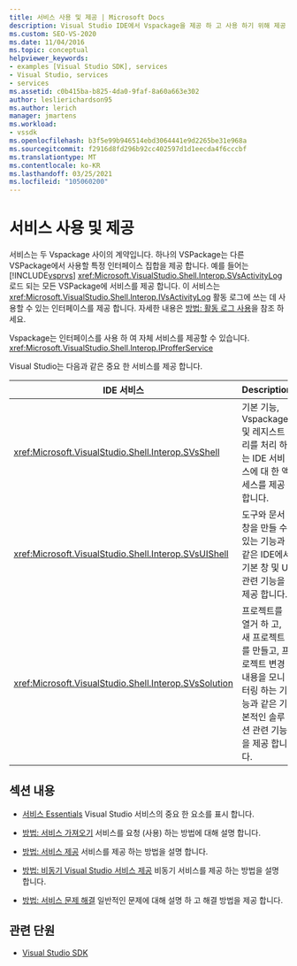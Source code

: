 ```yaml
---
title: 서비스 사용 및 제공 | Microsoft Docs
description: Visual Studio IDE에서 Vspackage을 제공 하 고 사용 하기 위해 제공 하는 서비스에 대해 알아봅니다. 이러한 문서에서는 서비스를 가져오고 제공 하는 방법을 설명 합니다.
ms.custom: SEO-VS-2020
ms.date: 11/04/2016
ms.topic: conceptual
helpviewer_keywords:
- examples [Visual Studio SDK], services
- Visual Studio, services
- services
ms.assetid: c0b415ba-b825-4da0-9faf-8a60a663e302
author: leslierichardson95
ms.author: lerich
manager: jmartens
ms.workload:
- vssdk
ms.openlocfilehash: b3f5e99b946514ebd3064441e9d2265be31e968a
ms.sourcegitcommit: f2916d8fd296b92cc402597d1d1eecda4f6cccbf
ms.translationtype: MT
ms.contentlocale: ko-KR
ms.lasthandoff: 03/25/2021
ms.locfileid: "105060200"
---
```

# <a name="using-and-providing-services"></a>서비스 사용 및 제공
서비스는 두 Vspackage 사이의 계약입니다. 하나의 VSPackage는 다른 VSPackage에서 사용할 특정 인터페이스 집합을 제공 합니다. 예를 들어는 [!INCLUDE[vsprvs](../code-quality/includes/vsprvs_md.md)] <xref:Microsoft.VisualStudio.Shell.Interop.SVsActivityLog> 로드 되는 모든 VSPackage에 서비스를 제공 합니다. 이 서비스는 <xref:Microsoft.VisualStudio.Shell.Interop.IVsActivityLog> 활동 로그에 쓰는 데 사용할 수 있는 인터페이스를 제공 합니다. 자세한 내용은 [방법: 활동 로그 사용](../extensibility/how-to-use-the-activity-log.md)을 참조 하세요.

 Vspackage는 인터페이스를 사용 하 여 자체 서비스를 제공할 수 있습니다. <xref:Microsoft.VisualStudio.Shell.Interop.IProfferService>

 Visual Studio는 다음과 같은 중요 한 서비스를 제공 합니다.

|IDE 서비스|Description|
|-----------------|-----------------|
|<xref:Microsoft.VisualStudio.Shell.Interop.SVsShell>|기본 기능, Vspackage 및 레지스트리를 처리 하는 IDE 서비스에 대 한 액세스를 제공 합니다.|
|<xref:Microsoft.VisualStudio.Shell.Interop.SVsUIShell>|도구와 문서 창을 만들 수 있는 기능과 같은 IDE에서 기본 창 및 UI 관련 기능을 제공 합니다.|
|<xref:Microsoft.VisualStudio.Shell.Interop.SVsSolution>|프로젝트를 열거 하 고, 새 프로젝트를 만들고, 프로젝트 변경 내용을 모니터링 하는 기능과 같은 기본적인 솔루션 관련 기능을 제공 합니다.|

## <a name="in-this-section"></a>섹션 내용
- [서비스 Essentials](../extensibility/internals/service-essentials.md) Visual Studio 서비스의 중요 한 요소를 표시 합니다.

- [방법: 서비스 가져오기](../extensibility/how-to-get-a-service.md) 서비스를 요청 (사용) 하는 방법에 대해 설명 합니다.

- [방법: 서비스 제공](../extensibility/how-to-provide-a-service.md) 서비스를 제공 하는 방법을 설명 합니다.

- [방법: 비동기 Visual Studio 서비스 제공](../extensibility/how-to-provide-an-asynchronous-visual-studio-service.md) 비동기 서비스를 제공 하는 방법을 설명 합니다.

- [방법: 서비스 문제 해결](../extensibility/how-to-troubleshoot-services.md) 일반적인 문제에 대해 설명 하 고 해결 방법을 제공 합니다.

## <a name="related-sections"></a>관련 단원
- [Visual Studio SDK](../extensibility/visual-studio-sdk.md)
